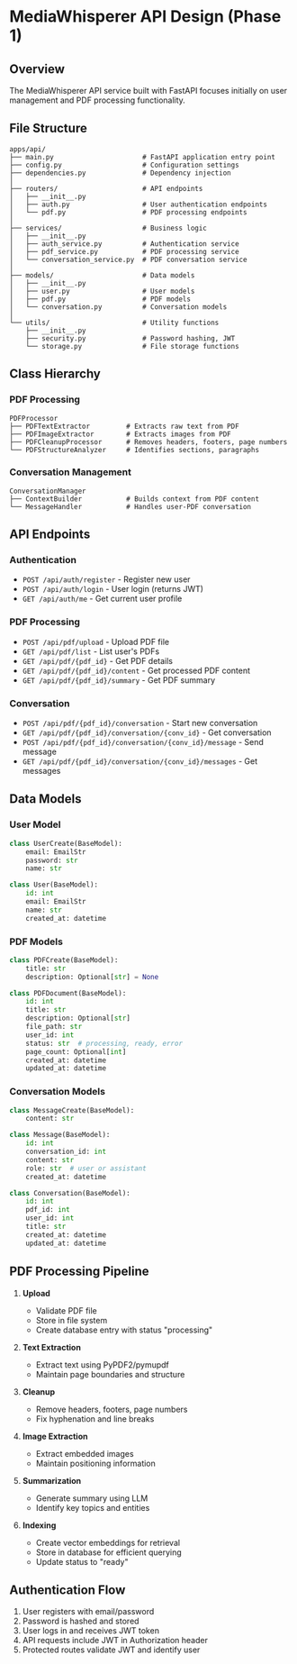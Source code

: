 # MediaWhisperer API Design (Phase 1)

## Overview

The MediaWhisperer API service built with FastAPI focuses initially on user management and PDF processing functionality.

## File Structure

```
apps/api/
├── main.py                      # FastAPI application entry point
├── config.py                    # Configuration settings
├── dependencies.py              # Dependency injection
│
├── routers/                     # API endpoints
│   ├── __init__.py
│   ├── auth.py                  # User authentication endpoints
│   └── pdf.py                   # PDF processing endpoints
│
├── services/                    # Business logic
│   ├── __init__.py
│   ├── auth_service.py          # Authentication service
│   ├── pdf_service.py           # PDF processing service
│   └── conversation_service.py  # PDF conversation service
│
├── models/                      # Data models
│   ├── __init__.py
│   ├── user.py                  # User models
│   ├── pdf.py                   # PDF models
│   └── conversation.py          # Conversation models
│
└── utils/                       # Utility functions
    ├── __init__.py
    ├── security.py              # Password hashing, JWT
    └── storage.py               # File storage functions
```

## Class Hierarchy

### PDF Processing

```
PDFProcessor
├── PDFTextExtractor         # Extracts raw text from PDF
├── PDFImageExtractor        # Extracts images from PDF
├── PDFCleanupProcessor      # Removes headers, footers, page numbers
└── PDFStructureAnalyzer     # Identifies sections, paragraphs
```

### Conversation Management

```
ConversationManager
├── ContextBuilder           # Builds context from PDF content
└── MessageHandler           # Handles user-PDF conversation
```

## API Endpoints

### Authentication

- `POST /api/auth/register` - Register new user
- `POST /api/auth/login` - User login (returns JWT)
- `GET /api/auth/me` - Get current user profile

### PDF Processing

- `POST /api/pdf/upload` - Upload PDF file
- `GET /api/pdf/list` - List user's PDFs
- `GET /api/pdf/{pdf_id}` - Get PDF details
- `GET /api/pdf/{pdf_id}/content` - Get processed PDF content
- `GET /api/pdf/{pdf_id}/summary` - Get PDF summary

### Conversation

- `POST /api/pdf/{pdf_id}/conversation` - Start new conversation
- `GET /api/pdf/{pdf_id}/conversation/{conv_id}` - Get conversation
- `POST /api/pdf/{pdf_id}/conversation/{conv_id}/message` - Send message
- `GET /api/pdf/{pdf_id}/conversation/{conv_id}/messages` - Get messages

## Data Models

### User Model

```python
class UserCreate(BaseModel):
    email: EmailStr
    password: str
    name: str

class User(BaseModel):
    id: int
    email: EmailStr
    name: str
    created_at: datetime
```

### PDF Models

```python
class PDFCreate(BaseModel):
    title: str
    description: Optional[str] = None

class PDFDocument(BaseModel):
    id: int
    title: str
    description: Optional[str]
    file_path: str
    user_id: int
    status: str  # processing, ready, error
    page_count: Optional[int]
    created_at: datetime
    updated_at: datetime
```

### Conversation Models

```python
class MessageCreate(BaseModel):
    content: str

class Message(BaseModel):
    id: int
    conversation_id: int
    content: str
    role: str  # user or assistant
    created_at: datetime

class Conversation(BaseModel):
    id: int
    pdf_id: int
    user_id: int
    title: str
    created_at: datetime
    updated_at: datetime
```

## PDF Processing Pipeline

1. **Upload**

   - Validate PDF file
   - Store in file system
   - Create database entry with status "processing"

2. **Text Extraction**

   - Extract text using PyPDF2/pymupdf
   - Maintain page boundaries and structure

3. **Cleanup**

   - Remove headers, footers, page numbers
   - Fix hyphenation and line breaks

4. **Image Extraction**

   - Extract embedded images
   - Maintain positioning information

5. **Summarization**

   - Generate summary using LLM
   - Identify key topics and entities

6. **Indexing**
   - Create vector embeddings for retrieval
   - Store in database for efficient querying
   - Update status to "ready"

## Authentication Flow

1. User registers with email/password
2. Password is hashed and stored
3. User logs in and receives JWT token
4. API requests include JWT in Authorization header
5. Protected routes validate JWT and identify user
